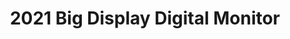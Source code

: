 ---
title: 2021 Big Display Digital Monitor
slug: 2021-digital-display
price: $105
Image01: ../../images/products/2021 digital display/digitalDisplay.jpg
Image02: ../../images/products/2021 digital display/digitalDisplay1.jpg
Image03: ../../images/products/2021 digital display/digitalDisplay2.jpg
Image04: ../../images/products/2021 digital display/digitalDisplay3.jpg
image1alt: Portrait of 2021 DM
---
